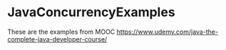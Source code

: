 # JavaConcurrencyExamples

These are the examples from MOOC https://www.udemy.com/java-the-complete-java-developer-course/
